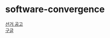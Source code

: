 # software-convergence  

[선거 공고](https://drive.google.com/file/d/1-sFw4FAFvl4gmFCtVgdrVn_vUfMItwNd/view?usp=sharing)  
[구글](https://google.com)  
 
